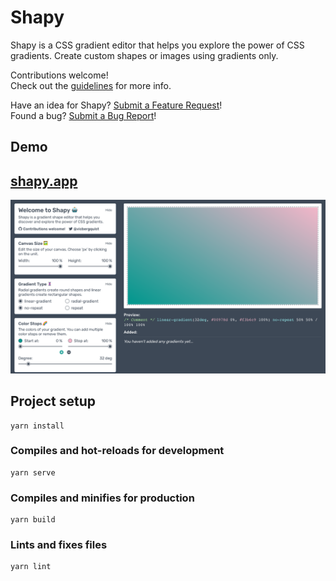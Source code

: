 # Shapy

Shapy is a CSS gradient editor that helps you explore the power of CSS gradients. Create custom shapes or images using gradients only.

Contributions welcome!  
Check out the [guidelines](./CONTRIBUTING.md) for more info.

Have an idea for Shapy? [Submit a Feature Request](https://github.com/vicbergquist/shapy/issues/new?template=feature_request.md)!  
Found a bug? [Submit a Bug Report](https://github.com/vicbergquist/shapy/issues/new?template=bug_report.md)!

## Demo

## [shapy.app](https://shapy.app/)

![Project screenshot](./docs/assets/shapyapp.png)

## Project setup
```
yarn install
```

### Compiles and hot-reloads for development
```
yarn serve
```

### Compiles and minifies for production
```
yarn build
```

### Lints and fixes files
```
yarn lint
```
